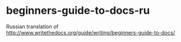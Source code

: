 # beginners-guide-to-docs-ru
Russian translation of http://www.writethedocs.org/guide/writing/beginners-guide-to-docs/
